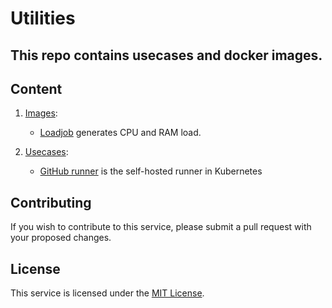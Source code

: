 # Utilities

## This repo contains usecases and docker images. 

## Content

1. [Images](https://github.com/Cuest-IO/utilities/blob/main/images):
    - [Loadjob](https://github.com/Cuest-IO/utilities/blob/main/images/loadjob) generates CPU and RAM load.

2. [Usecases](https://github.com/Cuest-IO/utilities/blob/main/usecases):
    - [GitHub runner](https://github.com/Cuest-IO/utilities/blob/main/usecases/github-runner) is the self-hosted runner in Kubernetes

## Contributing

If you wish to contribute to this service, please submit a pull request with your proposed changes.

## License

This service is licensed under the [MIT License](https://opensource.org/licenses/MIT).